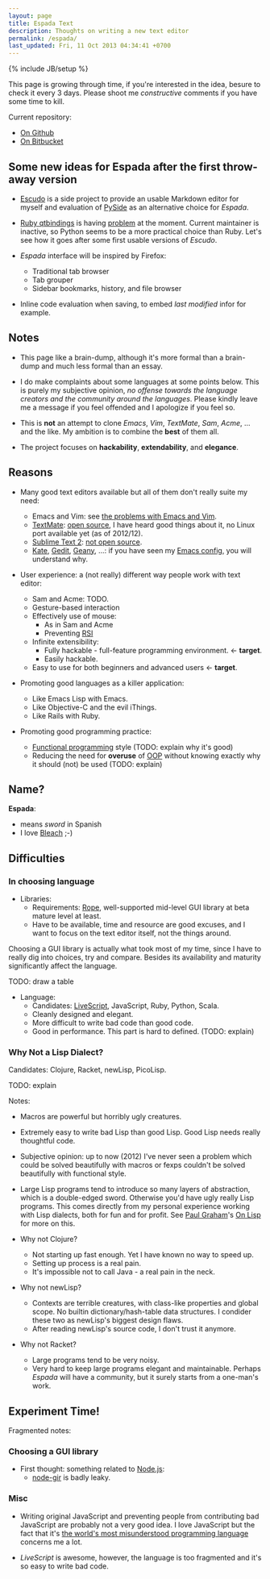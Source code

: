 ```yaml
---
layout: page
title: Espada Text
description: Thoughts on writing a new text editor
permalink: /espada/
last_updated: Fri, 11 Oct 2013 04:34:41 +0700
---
```

{% include JB/setup %}

This page is growing through time, if you're interested in the idea, besure to check it every 3 days.  Please shoot me *constructive* comments if you have some time to kill.

Current repository:

* [On Github](https://github.com/CMPITG/espada)
* [On Bitbucket](https://bitbucket.org/cmpitg/espada)

## Some new ideas for Espada after the first throw-away version

* [Escudo](https://github.com/cmpitg/escudo/) is a side project to provide an usable Markdown editor for myself and evaluation of [PySide](http://qt-project.org/wiki/Category:LanguageBindings::PySide) as an alternative choice for *Espada*.

* [Ruby qtbindings](https://github.com/ryanmelt/qtbindings/) is having [problem](https://github.com/ryanmelt/qtbindings/issues/50) at the moment.  Current maintainer is inactive, so Python seems to be a more practical choice than Ruby.  Let's see how it goes after some first usable versions of *Escudo*.

* *Espada* interface will be inspired by Firefox:
  - Traditional tab browser
  - Tab grouper
  - Sidebar bookmarks, history, and file browser

* Inline code evaluation when saving, to embed *last modified* infor for example.

## Notes

* This page like a brain-dump, although it's more formal than a brain-dump and much less formal than an essay.

* I do make complaints about some languages at some points below.  This is purely my subjective opinion, *no offense towards the language creators and the community around the languages*.  Please kindly leave me a message if you feel offended and I apologize if you feel so.

* This is **not** an attempt to clone *Emacs*, *Vim*, *TextMate*, *Sam*, *Acme*, ... and the like.  My ambition is to combine the **best** of them all.

* The project focuses on **hackability**, **extendability**, and **elegance**.

## Reasons

* Many good text editors available but all of them don't really suite my need:
  - Emacs and Vim: see [the problems with Emacs and Vim](/pages/emacs-vim-problems/).
  - [TextMate](http://macromates.com/): [open source](https://github.com/textmate/textmate), I have heard good things about it, no Linux port available yet (as of 2012/12).
  - [Sublime Text 2](http://www.sublimetext.com/): [not open source](/pages/problems-with-non-free/).
  - [Kate](http://kate-editor.org/), [Gedit](http://projects.gnome.org/gedit/), [Geany](http://www.geany.org/), ...: if you have seen my [Emacs config](https://github.com/CMPITG/emacs-config), you will understand why.

* User experience: a (not really) different way people work with text editor:
  - Sam and Acme: TODO.
  - Gesture-based interaction
  - Effectively use of mouse:
    + As in Sam and Acme
    + Preventing [RSI](http://en.wikipedia.org/wiki/Repetitive_stress_injury)
  - Infinite extensibility:
    + Fully hackable - full-feature programming environment. <- **target**.
    + Easily hackable.
  - Easy to use for both beginners and advanced users <- **target**.

* Promoting good languages as a killer application:
  - Like Emacs Lisp with Emacs.
  - Like Objective-C and the evil iThings.
  - Like Rails with Ruby.

* Promoting good programming practice:
  - [Functional programming](http://en.wikipedia.org/wiki/Functional_programming) style (TODO: explain why it's good)
  - Reducing the need for **overuse** of [OOP](http://en.wikipedia.org/wiki/Object-oriented_programming) without knowing exactly why it should (not) be used (TODO: explain)

## Name?

**Espada**:

- means *sword* in Spanish
- I love [Bleach](http://en.wikipedia.org/wiki/Bleach_%28manga%29) ;-)

## Difficulties

### In choosing language

* Libraries:
  - Requirements: [Rope](http://en.wikipedia.org/wiki/Rope_%28computer_science%29), well-supported mid-level GUI library at beta mature level at least.
  - Have to be available, time and resource are good excuses, and I want to focus on the text editor itself, not the things around.

Choosing a GUI library is actually what took most of my time, since I have to really dig into choices, try and compare.  Besides its availability and maturity significantly affect the language.

TODO: draw a table

* Language:
  - Candidates: [LiveScript](http://livescript.net/), JavaScript, Ruby, Python, Scala.
  - Cleanly designed and elegant.
  - More difficult to write bad code than good code.
  - Good in performance.  This part is hard to defined. (TODO: explain)

### Why Not a Lisp Dialect?

Candidates: Clojure, Racket, newLisp, PicoLisp.

TODO: explain

Notes:

* Macros are powerful but horribly ugly creatures.

* Extremely easy to write bad Lisp than good Lisp.  Good Lisp needs really thoughtful code.

* Subjective opinion: up to now (2012) I've never seen a problem which could be solved beautifully with macros or fexps couldn't be solved beautifully with functional style.

* Large Lisp programs tend to introduce so many layers of abstraction, which is a double-edged sword.  Otherwise you'd have ugly really Lisp programs.  This comes directly from my personal experience working with Lisp dialects, both for fun and for profit.  See [Paul Graham](http://paulgraham.com/)'s [On Lisp](http://www.paulgraham.com/onlisp.html) for more on this.

* Why not Clojure?
  - Not starting up fast enough.  Yet I have known no way to speed up.
  - Setting up process is a real pain.
  - It's impossible not to call Java - a real pain in the neck.

* Why not newLisp?
  - Contexts are terrible creatures, with class-like properties and global scope.  No  builtin dictionary/hash-table data structures.  I condider these two as newLisp's biggest design flaws.
  - After reading newLisp's source code, I don't trust it anymore.

* Why not Racket?
  - Large programs tend to be very noisy.
  - Very hard to keep large programs elegant and maintainable.  Perhaps *Espada* will have a community, but it surely starts from a one-man's work.

## Experiment Time!

Fragmented notes:

### Choosing a GUI library

* First thought: something related to [Node.js](http://nodejs.org):
  - [node-gir](https://github.com/creationix/node-gir) is badly leaky.

### Misc

* Writing original JavaScript and preventing people from contributing bad JavaScript are probably not a very good idea.  I love JavaScript but the fact that it's [the world's most misunderstood programming language](http://www.crockford.com/javascript/javascript.html) concerns me a lot.

* *LiveScript* is awesome, however, the language is too fragmented and it's so easy to write bad code.
